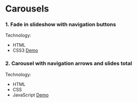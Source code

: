 # Carousels


### 1. Fade in slideshow with navigation buttons


Technology: 
- HTML
- CSS3
[Demo](https://codepen.io/malevolentninja/pen/VMEbEy)

### 2. Carousel with navigation arrows and slides total


Technology: 
- HTML
- CSS
- JavaScript
[Demo](https://codepen.io/malevolentninja/pen/boxKYZ)
